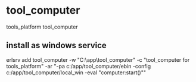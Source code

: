 tool_computer
============

tools_platform tool_computer

## install as windows service
erlsrv add tool_computer -w "C:\app\tool_computer" -c "tool_computer for tools_platform" -ar "-pa c:/app/tool_computer/ebin -config c:/app/tool_computer/local_win -eval \"computer:start()\""
